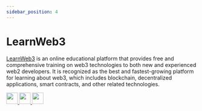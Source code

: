 ```yaml
---
sidebar_position: 4
---
```


# LearnWeb3

[LearnWeb3](https://learnweb3.io/) is an online educational platform that provides free and comprehensive training on web3 technologies to both new and experienced web2 developers. It is recognized as the best and fastest-growing platform for learning about web3, which includes blockchain, decentralized applications, smart contracts, and other related technologies.

<p align="left">
  <a href="https://twitter.com/LearnWeb3DAO">
    <img height='30' src="https://skillicons.dev/icons?i=twitter" />
  </a>
  <a href="https://discord.gg/w3q4vwc3Az">
    <img height='30' src="https://skillicons.dev/icons?i=discord" />
   </a>
  <a href="https://github.com/LearnWeb3DAO">
    <img height='30' src="https://skillicons.dev/icons?i=github" />
   </a>
</p>




